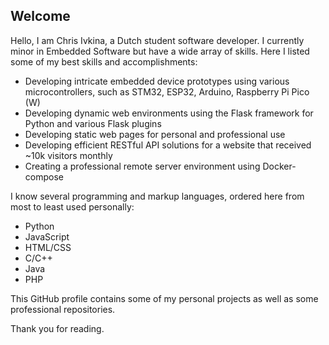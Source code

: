 ## Welcome

Hello, I am Chris Ivkina, a Dutch student software developer. I currently minor in Embedded Software but have a wide array of skills.
Here I listed some of my best skills and accomplishments:

- Developing intricate embedded device prototypes using various microcontrollers, such as STM32, ESP32, Arduino, Raspberry Pi Pico (W)
- Developing dynamic web environments using the Flask framework for Python and various Flask plugins
- Developing static web pages for personal and professional use
- Developing efficient RESTful API solutions for a website that received ~10k visitors monthly
- Creating a professional remote server environment using Docker-compose

I know several programming and markup languages, ordered here from most to least used personally:

- Python
- JavaScript
- HTML/CSS
- C/C++
- Java
- PHP

This GitHub profile contains some of my personal projects as well as some professional repositories.

Thank you for reading.
